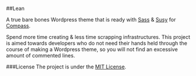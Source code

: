 ##Lean

A true bare bones Wordpress theme that is ready with [Sass](http://sass-lang.com/) & [Susy](http://susy.oddbird.net/) for [Compass](http://compass-style.org/).

Spend more time creating & less time scrapping infrastructures. This project is aimed towards developers who do not need their hands held through the course of making a Wordpress theme, so you will not find an excessive amount of commented lines.

###License
The project is under the [MIT License](http://opensource.org/licenses/MIT).

<!-- __Optional files that are not included__
* author.php
* category.php
* tag.php


### How to disable attachment.php
```
<?php wp_redirect(get_permalink($post->post_parent)); ?>
```
 -->

